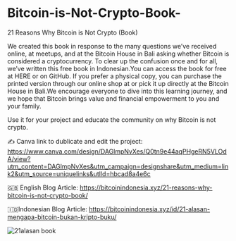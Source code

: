 # Bitcoin-is-Not-Crypto-Book-
21 Reasons Why Bitcoin is Not Crypto (Book)

We created this book in response to the many questions we’ve received online, at meetups, and at the Bitcoin House in Bali asking whether Bitcoin is considered a cryptocurrency. To clear up the confusion once and for all, we’ve written this free book in Indonesian.You can access the book for free at HERE or on GitHub. If you prefer a physical copy, you can purchase the printed version through our online shop at or pick it up directly at the Bitcoin House in Bali.We encourage everyone to dive into this learning journey, and we hope that Bitcoin brings value and financial empowerment to you and your family.

Use it for your project and educate the community on why Bitcoin is not crypto.

✍️ Canva link to dublicate and edit the project: https://www.canva.com/design/DAGlmpNvXes/Q0tn9e44aqPHgeRN5VLOdA/view?utm_content=DAGlmpNvXes&utm_campaign=designshare&utm_medium=link2&utm_source=uniquelinks&utlId=hbcad8a4e6c

🇬🇧 English Blog Article: https://bitcoinindonesia.xyz/21-reasons-why-bitcoin-is-not-crypto-book/

🇮🇩Indonesian Blog Article: https://bitcoinindonesia.xyz/id/21-alasan-mengapa-bitcoin-bukan-kripto-buku/

![21alasan book ](https://github.com/user-attachments/assets/58666cef-68fa-4577-a7b5-4e3193735fa7)

